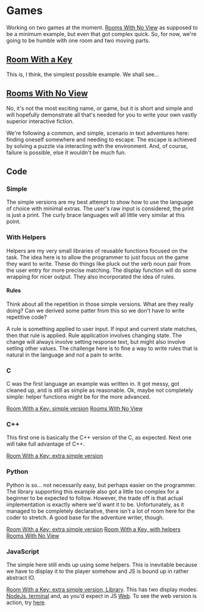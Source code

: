 # Games

Working on two games at the moment.  [Rooms With No View](https://github.com/Baavgai/ColossalCodingAdventure/tree/master/story/rooms_no_view.md) as supposed to be a minimum example, but even that got complex quick.  So, for now, we're going to be humble with one room and two moving parts.

## [Room With a Key](https://github.com/Baavgai/ColossalCodingAdventure/tree/master/story/room_key.md)

This is, I think, the simplest possible example.  We shall see...

## [Rooms With No View](https://github.com/Baavgai/ColossalCodingAdventure/tree/master/story/rooms_no_view.md)

No, it's not the most exciting name, or game, but it is short and simple and will hopefully demonstrate all that's needed for you to write your own vastly superior interactive fiction.

We're following a common, and simple, scenario in text adventures here: finding oneself somewhere and needing to escape.  The escape is achieved by solving a puzzle via interacting with the environment.  And, of course, failure is possible, else it wouldn't be much fun.

## Code

### Simple

The simple versions are my best attempt to show how to use the language of choice with minimal extras.  The user's raw input is considered, the print is just a print.  The curly brace languages will all little very similar at this point.

### With Helpers

Helpers are my very small libraries of reusable functions focused on the task.  The idea here is to allow the programmer to just focus on the game they want to write.  These do things like pluck out the verb noun pair from the user entry for more precise matching.  The display function will do some wrapping for nicer output.  They also incorporated the idea of rules.

#### Rules

Think about all the repetition in those simple versions.  What are they really doing?  Can we derived some patter from this so we don't have to write repetitive code?

A rule is something applied to user input.  If input and current state matches, then that rule is applied.  Rule application involves changing state.  The change will always involve setting response text, but might also involve setting other values.  The challenge here is to fine a way to write rules that is natural in the language and not a pain to write.

### C

C was the first language an example was written in.  It got messy, got cleaned up, and is still as simple as reasonable.  Ok, maybe not completely simple: helper functions might be for the more advanced.

[Room With a Key: simple version](https://github.com/Baavgai/ColossalCodingAdventure/blob/master/code/c/room_key_simple.c)
[Rooms With No View](https://github.com/Baavgai/ColossalCodingAdventure/blob/master/code/c/rooms_no_view.c)

### C++

This first one is basically the C++ version of the C, as expected.  Next one will take full advantage of C++.

[Room With a Key: extra simple version](https://github.com/Baavgai/ColossalCodingAdventure/blob/master/code/cpp/room_key_simple.cpp)

### Python

Python is so... not necessarily easy, but perhaps easier on the programmer.  The library supporting this example also got a little too complex for a beginner to be expected to follow.  However, the trade off is that actual implementation is exactly where we'd want it to be.  Unfortunately, as it managed to be completely declarative, there isn't a lot of room here for the coder to stretch.  A good base for the adventure writer, though.

[Room With a Key: extra simple version](https://github.com/Baavgai/ColossalCodingAdventure/blob/master/code/python/room_key_simple.py)
[Room With a Key, with helpers](https://github.com/Baavgai/ColossalCodingAdventure/blob/master/code/python/room_key.py)
[Rooms With No View](https://github.com/Baavgai/ColossalCodingAdventure/blob/master/code/python/rooms_no_view.py)

### JavaScript

The simple here still ends up using some helpers.  This is inevitable because we have to display it to the player somehow and JS is bound up in rather abstract IO.

[Room With a Key: extra simple version, Library](https://github.com/Baavgai/ColossalCodingAdventure/blob/master/code/javascript/roomKeySimpleLib.js).  This has two display modes: [NodeJs, terminal](https://github.com/Baavgai/ColossalCodingAdventure/blob/master/code/javascript/roomKeySimpleNodeJs.js) and, as you'd expect in JS 
[Web](https://github.com/Baavgai/ColossalCodingAdventure/blob/master/code/javascript/roomKeySimpleWeb.html).  To see the web version is action, try [here](https://baavgai.github.io/cca/roomKeySimpleWeb.html).

